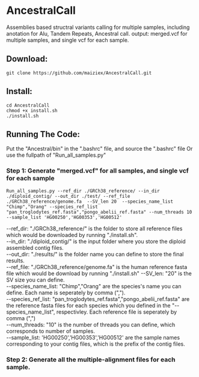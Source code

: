 # AncestralCall
Assemblies based structral variants calling for multiple samples, including anotation for Alu, Tandem Repeats, Ancestral call. 
output: merged.vcf for multiple samples, and single vcf for each sample. 
## Download:
```
git clone https://github.com/maiziex/AncestralCall.git
```

## Install:
```
cd AncestralCall
chmod +x install.sh
./install.sh
```

## Running The Code:
Put the "Ancestral/bin" in the ".bashrc" file, and source the ".bashrc" file
Or use the fullpath of "Run_all_samples.py"


### Step 1: Generate "merged.vcf" for all samples, and single vcf for each sample
```
Run_all_samples.py --ref_dir ./GRCh38_reference/ --in_dir ./diploid_contig/ --out_dir ./test/ --ref_file ./GRCh38_reference/genome.fa  --SV_len 20  --species_name_list "Chimp","Orang" --species_ref_list "pan_troglodytes_ref.fasta","pongo_abelii_ref.fasta" --num_threads 10 --sample_list 'HG00250','HG00353','HG00512'
```
--ref_dir: "./GRCh38_reference/" is the folder to store all reference files which would be downloaded by running "./install.sh".  <br />
--in_dir: "./diploid_contig/" is the input folder where you store the diploid assembled contig files. <br />
--out_dir: "./results/" is the folder name you can define to store the final results. <br />
--ref_file: "./GRCh38_reference/genome.fa" is the human reference fasta file which would be download by running "./install.sh"
--SV_len: "20" is the SV size you can define.  <br />
--species_name_list: "Chimp","Orang" are the species's name you can define. Each name is seperately by comma (","). <br />
--species_ref_list: "pan_troglodytes_ref.fasta","pongo_abelii_ref.fasta" are the reference fasta files for each species which you defined in the "--species_name_list", respectivley. Each reference file is seperately by comma (",") <br />
--num_threads: "10" is the number of threads you can define, which corresponds to number of samples.  <br />
--sample_list: 'HG00250','HG00353','HG00512' are the sample names corresponding to your contig files, which is the prefix of the contig files. <br />

### Step 2: Generate all the multiple-alignment files for each sample. 

